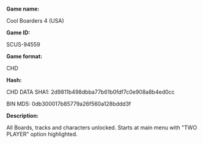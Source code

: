 ﻿**Game name:**

Cool Boarders 4 (USA)

**Game ID:**

SCUS-94559

**Game format:**

CHD

**Hash:**

CHD DATA SHA1: 2d9811b498dbba77b61b0fdf7c0e908a8b4ed0cc

BIN MD5: 0db300017b85779a26f560a128bddd3f

**Description:**

All Boards, tracks and characters unlocked. Starts at main menu with "TWO PLAYER" option highlighted.